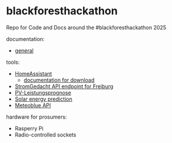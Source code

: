 # blackforesthackathon
Repo for Code and Docs around the #blackforesthackathon 2025

documentation:
- [general](https://balkon.solar/dateien)

tools:
- [HomeAssistant](https://www.home-assistant.io/)
  - [documentation for download](https://www.home-assistant.io/installation/raspberrypi#downloading-the-home-assistant-image)
- [StromGedacht API endpoint for Freiburg](https://api.stromgedacht.de/v1/now?zip=79110)
- [PV-Leistungsprognose](https://www.photovoltaikforum.com/wissen/entry/39-kostenfreie-photovoltaik-leistungsprognose-f%C3%BCr-10-tageszeitfenster-mit-kostenfre/)
- [Solar energy prediction](https://openweathermap.org/api/solar-energy-prediction)
- [Meteoblue API](https://content.meteoblue.com/de/unternehmensloesungen/wetter-apis)

hardware for prosumers:
- Rasperry Pi
- Radio-controlled sockets

